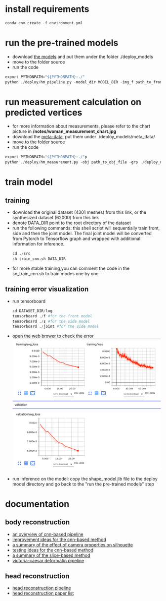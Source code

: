 # install requirements
```python
conda env create -f environment.yml
```

# run the pre-trained models
- download [the models](https://drive.google.com/open?id=1l_Tc83U2ZVafjaq6XunPkLrTdrq93RCS) and put them under the folder ./deploy_models
- move to the folder source
- run the code
```python
export PYTHONPATH="${PYTHONPATH}:./"
python ./deploy/hm_pipeline.py -model_dir MODEL_DIR -img_f path_to_front_img -img_s path_to_side_img -height height_in_meter_of_subject gender 0_if_female_else_1 -out_obj_path obj_path_to_export_mesh_prediction
```

# run measurement calculation on predicted vertices
- for more information about measurements, please refer to the chart picture in __/notes/woman_measurement_chart.jpg__
- download the [meta-data](), put them under ./deploy_models/meta_data/ 
- move to the folder source
- run the code
```python
export PYTHONPATH="${PYTHONPATH}:./"p
python ./deploy/hm_measurement.py -obj path_to_obj_file -grp ./deploy_models/meta_data/victoria_measure_vert_groups.pkl -nbr ./deploy_models/meta_data/victoria_measure_contour_circ_neighbor_idxs.pkl
```
# train model
## training
- download the original dataset (4301 meshes) from this link, or the synthesized dataset (62000) from this link
- denote DATA_DIR point to the root directory of the dataset
- run the following commands: this shell script will sequentially train front, side and then the joint model. The final joint model
will be converted from Pytorch to Tensorflow graph and wrapped with additional information for inference.
    ```python
    cd ./src
    sh train_cnn.sh DATA_DIR
    ```
- for more stable training,you can comment the code in the sn_train_cnn.sh to train modes one by one
## training error visualization
- run tensorboard
    ```python
    cd DATASET_DIR/log
    tensorboard ./f #for the front model
    tensorboard ./s #for the side model
    tensorboard ./joint #for the side model
    ```
- open the web brower to check the error
![traing_error](./notes/images/training_error.jpg)

- run inference on the model: copy the shape_model.jlb file to the deploy model directory and go back to the "run the pre-trained models" step

# documentation
## body reconstruction
- [an overview of cnn-based pipeline](./notes/cnn_pipeline.md)
- [improvement ideas for the cnn-based method ](./notes/cnn_improvement_list.md)
- [a summary of the effect of camera properties on silhouette](./notes/cnn_camera_effect.md)
- [testing ideas for the cnn-based method](notes/testing_ideas.md)
- [a summary of the slice-based method](./notes/slice_method_summary.md)
- [victoria-caesar deformatin pipeline](./notes/vic_mpii_deformation_pipeline.md)
## head reconstruction
- [head reconstruction pipeline](./notes/head_reconstruction.md)
- [head reconstruction paper list](./notes/head_reconstruction_paper_list.md)